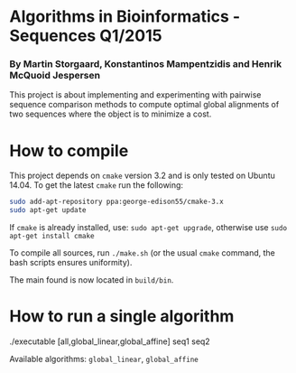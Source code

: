 # Algorithms in Bioinformatics - Sequences Q1/2015
### By Martin Storgaard, Konstantinos Mampentzidis and Henrik McQuoid Jespersen
This project is about implementing and experimenting with pairwise sequence comparison methods to compute optimal
global alignments of two sequences where the object is to minimize a cost.

# How to compile
This project depends on `cmake` version 3.2 and is only tested on Ubuntu 14.04. To get the latest `cmake` run
the following:

```bash
sudo add-apt-repository ppa:george-edison55/cmake-3.x
sudo apt-get update
```

If `cmake` is already installed, use: `sudo apt-get upgrade`, otherwise use `sudo apt-get install cmake`

To compile all sources, run `./make.sh` (or the usual `cmake` command, the bash scripts ensures uniformity).

The main found is now located in `build/bin`.

# How to run a single algorithm

./executable [all,global_linear,global_affine] seq1 seq2

Available algorithms: `global_linear`, `global_affine`